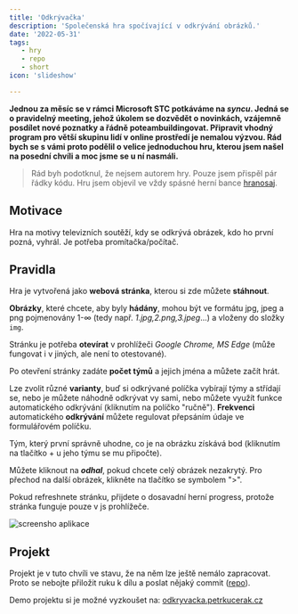 ```yaml
---
title: 'Odkrývačka'
description: 'Společenská hra spočívající v odkrývání obrázků.'
date: '2022-05-31'
tags:
   - hry
   - repo
   - short
icon: 'slideshow'

---
```


**Jednou za měsíc se v rámci Microsoft STC potkáváme na *syncu*. Jedná se o pravidelný meeting, jehož úkolem se dozvědět o novinkách, vzájemně posdílet nové poznatky a řádně poteambuildingovat. Připravit vhodný program pro větší skupinu lidí v online prostředí je nemalou výzvou. Rád bych se s vámi proto podělil o velice jednoduchou hru, kterou jsem našel na posední chvíli a moc jsme se u ní nasmáli.**

>Rád byh podotknul, že nejsem autorem hry. Pouze jsem přispěl pár řádky kódu. Hru jsem objevil ve vždy spásné herní bance [hranosaj](https://www.hranostaj.cz/).

## Motivace

Hra na motivy televizních soutěží, kdy se odkrývá obrázek, kdo ho první pozná, vyhrál. Je potřeba promítačka/počítač.

## Pravidla

Hra je vytvořená jako **webová stránka**, kterou si zde můžete **stáhnout**.

**Obrázky**, které chcete, aby byly **hádány**, mohou být ve formátu jpg, jpeg a png pojmenovány 1-∞ (tedy např. *1.jpg,2.png,3.jpeg*...) a vloženy do složky `img`.

Stránku je potřeba **otevírat** v prohlížeči *Google Chrome, MS Edge* (může fungovat i v jiných, ale není to otestované).

Po otevření stránky zadáte **počet týmů** a jejich jména a můžete začít hrát.

Lze zvolit různé **varianty**, buď si odkrývané políčka vybírají týmy a střídají se, nebo je můžete náhodně odkrývat vy sami, nebo můžete využít funkce automatického odkrývání (kliknutím na políčko "ručně"). **Frekvenci** automatického **odkrývání** můžete regulovat přepsáním údaje ve formulářovém políčku.

Tým, který první správně uhodne, co je na obrázku získává bod (kliknutím na tlačítko + u jeho týmu se mu připočte).

Můžete kliknout na ***odhal***, pokud chcete celý obrázek nezakrytý. Pro přechod na další obrázek, klikněte na tlačítko se symbolem ">".

Pokud refreshnete stránku, přijdete o dosavadní herní progress, protože stránka funguje pouze v js prohlížeče.

![screensho aplikace](/posts/images/odkryvacka-01.png)

## Projekt

Projekt je v tuto chvíli ve stavu, že na něm lze ještě nemálo zapracovat. Proto se nebojte přiložit ruku k dílu a poslat nějaký commit ([repo](https://github.com/petrkucerak/odkryvacka)).

Demo projektu si je možné vyzkoušet na: [odkryvacka.petrkucerak.cz](https://odkryvacka.petrkucerak.cz/)

